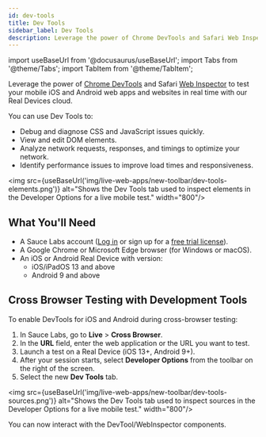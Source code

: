 ```yaml
---
id: dev-tools
title: Dev Tools
sidebar_label: Dev Tools
description: Leverage the power of Chrome DevTools and Safari Web Inspector to test your mobile iOS and Android web apps and websites in real-time with our Real Devices cloud.
---
```


import useBaseUrl from '@docusaurus/useBaseUrl';
import Tabs from '@theme/Tabs';
import TabItem from '@theme/TabItem';

Leverage the power of [Chrome DevTools](https://developer.chrome.com/docs/devtools/) and Safari [Web Inspector](https://developer.apple.com/safari/tools/#current) to test your mobile iOS and Android web apps and websites in real time with our Real Devices cloud.

You can use Dev Tools to:

- Debug and diagnose CSS and JavaScript issues quickly.
- View and edit DOM elements.
- Analyze network requests, responses, and timings to optimize your network.
- Identify performance issues to improve load times and responsiveness.

<img src={useBaseUrl('img/live-web-apps/new-toolbar/dev-tools-elements.png')} alt="Shows the Dev Tools tab used to inspect elements in the Developer Options for a live mobile test." width="800"/>

## What You'll Need

- A Sauce Labs account ([Log in](https://accounts.saucelabs.com/am/XUI/#login/) or sign up for a [free trial license](https://saucelabs.com/sign-up)).
- A Google Chrome or Microsoft Edge browser (for Windows or macOS).
- An iOS or Android Real Device with version:
  - iOS/iPadOS 13 and above
  - Android 9 and above

## Cross Browser Testing with Development Tools

To enable DevTools for iOS and Android during cross-browser testing:

1. In Sauce Labs, go to **Live** > **Cross Browser**.
2. In the **URL** field, enter the web application or the URL you want to test.
3. Launch a test on a Real Device (iOS 13+, Android 9+).
4. After your session starts, select **Developer Options** from the toolbar on the right of the screen.
5. Select the new **Dev Tools** tab.

<img src={useBaseUrl('img/live-web-apps/new-toolbar/dev-tools-sources.png')} alt="Shows the Dev Tools tab used to inspect sources in the Developer Options for a live mobile test." width="800"/>

You can now interact with the DevTool/WebInspector components.

